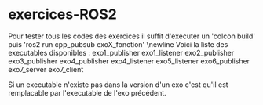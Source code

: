 # exercices-ROS2

Pour tester tous les codes des exercices il suffit d'executer un 'colcon build' puis 'ros2 run cpp_pubsub exoX_fonction'
\newline
Voici la liste des executables disponibles :
  exo1_publisher
  exo1_listener
  exo2_publisher
  exo3_publisher
  exo4_publisher
  exo4_listener
  exo5_listener
  exo6_publisher
  exo7_server
  exo7_client

Si un executable n'existe pas dans la version d'un exo c'est qu'il est remplacable par l'executable de l'exo précédent.
